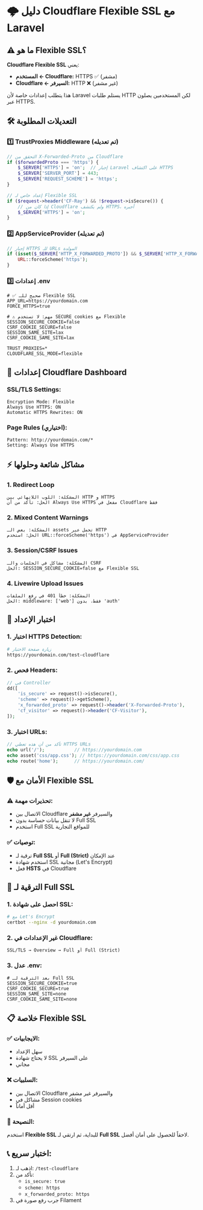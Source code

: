 # 🌩️ دليل Cloudflare Flexible SSL مع Laravel

## ⚠️ ما هو Flexible SSL؟

**Cloudflare Flexible SSL** يعني:
- **المستخدم ← Cloudflare:** HTTPS ✅ (مشفر)
- **Cloudflare ← السيرفر:** HTTP ❌ (غير مشفر)

هذا يتطلب إعدادات خاصة لأن Laravel يستلم طلبات HTTP لكن المستخدمين يصلون عبر HTTPS.

## 🛠️ التعديلات المطلوبة

### 1️⃣ **TrustProxies Middleware** (تم تعديله)

```php
// التحقق من X-Forwarded-Proto من Cloudflare
if ($forwardedProto === 'https') {
    $_SERVER['HTTPS'] = 'on';  // إجبار Laravel على اكتشاف HTTPS
    $_SERVER['SERVER_PORT'] = 443;
    $_SERVER['REQUEST_SCHEME'] = 'https';
}

// إعداد خاص لـ Flexible SSL
if ($request->header('CF-Ray') && !$request->isSecure()) {
    // إذا كان من Cloudflare ولم يكتشف HTTPS، أجبره
    $_SERVER['HTTPS'] = 'on';
}
```

### 2️⃣ **AppServiceProvider** (تم تعديله)

```php
// إجبار HTTPS للـ URLs المولدة
if (isset($_SERVER['HTTP_X_FORWARDED_PROTO']) && $_SERVER['HTTP_X_FORWARDED_PROTO'] === 'https') {
    URL::forceScheme('https');
}
```

### 3️⃣ **إعدادات .env**

```env
# ✅ صحيح للـ Flexible SSL
APP_URL=https://yourdomain.com
FORCE_HTTPS=true

# ⚠️ مهم: لا تستخدم SECURE cookies مع Flexible
SESSION_SECURE_COOKIE=false
CSRF_COOKIE_SECURE=false
SESSION_SAME_SITE=lax
CSRF_COOKIE_SAME_SITE=lax

TRUST_PROXIES=*
CLOUDFLARE_SSL_MODE=flexible
```

## 🔧 إعدادات Cloudflare Dashboard

### SSL/TLS Settings:
```
Encryption Mode: Flexible
Always Use HTTPS: ON
Automatic HTTPS Rewrites: ON
```

### Page Rules (اختياري):
```
Pattern: http://yourdomain.com/*
Setting: Always Use HTTPS
```

## ⚡ مشاكل شائعة وحلولها

### 1. **Redirect Loop**
```
المشكلة: اللوب اللانهائي بين HTTP و HTTPS
الحل: تأكد من أن Always Use HTTPS مفعل في Cloudflare فقط
```

### 2. **Mixed Content Warnings**
```
المشكلة: بعض الـ assets تحمل عبر HTTP
الحل: استخدم URL::forceScheme('https') في AppServiceProvider
```

### 3. **Session/CSRF Issues**
```
المشكلة: مشاكل في الجلسات والـ CSRF
الحل: SESSION_SECURE_COOKIE=false مع Flexible SSL
```

### 4. **Livewire Upload Issues**
```
المشكلة: خطأ 401 في رفع الملفات
الحل: middleware: ['web'] فقط، بدون 'auth'
```

## 🎯 اختبار الإعداد

### 1. اختبار HTTPS Detection:
```bash
# زيارة صفحة الاختبار
https://yourdomain.com/test-cloudflare
```

### 2. فحص Headers:
```php
// في Controller
dd([
    'is_secure' => request()->isSecure(),
    'scheme' => request()->getScheme(),
    'x_forwarded_proto' => request()->header('X-Forwarded-Proto'),
    'cf_visitor' => request()->header('CF-Visitor'),
]);
```

### 3. اختبار URLs:
```php
// تأكد من أن هذه تعطي HTTPS URLs
echo url('/');           // https://yourdomain.com
echo asset('css/app.css'); // https://yourdomain.com/css/app.css
echo route('home');      // https://yourdomain.com/
```

## 🛡️ الأمان مع Flexible SSL

### ⚠️ تحذيرات مهمة:
- الاتصال بين Cloudflare والسيرفر **غير مشفر**
- لا تنقل بيانات حساسة بدون Full SSL
- استخدم Full SSL للمواقع التجارية

### ✅ توصيات:
- ترقية لـ **Full SSL** أو **Full (Strict)** عند الإمكان
- استخدم شهادة SSL مجانية (Let's Encrypt)
- فعل **HSTS** في Cloudflare

## 🚀 الترقية لـ Full SSL

### 1. احصل على شهادة SSL:
```bash
# مع Let's Encrypt
certbot --nginx -d yourdomain.com
```

### 2. غير الإعدادات في Cloudflare:
```
SSL/TLS → Overview → Full أو Full (Strict)
```

### 3. عدل .env:
```env
# بعد الترقية لـ Full SSL
SESSION_SECURE_COOKIE=true
CSRF_COOKIE_SECURE=true
SESSION_SAME_SITE=none
CSRF_COOKIE_SAME_SITE=none
```

## 📋 خلاصة Flexible SSL

### ✅ الايجابيات:
- سهل الإعداد
- لا يحتاج شهادة SSL على السيرفر
- مجاني

### ❌ السلبيات:
- الاتصال بين Cloudflare والسيرفر غير مشفر
- مشاكل في Session cookies
- أقل أماناً

### 🎯 النصيحة:
استخدم **Flexible SSL** للبداية، ثم ارتقي لـ **Full SSL** لاحقاً للحصول على أمان أفضل.

## 📞 اختبار سريع:

1. اذهب لـ: `/test-cloudflare`
2. تأكد من:
   - `is_secure: true`
   - `scheme: https`
   - `x_forwarded_proto: https`
3. جرب رفع صورة في Filament
